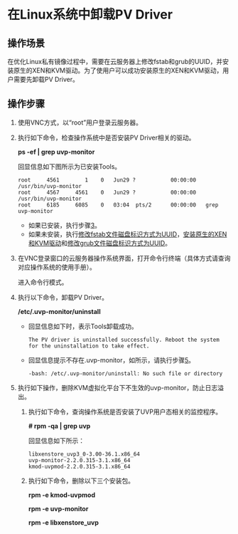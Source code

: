 # 在Linux系统中卸载PV Driver<a name="ZH-CN_TOPIC_0037352186"></a>

## 操作场景<a name="section8801182220417"></a>

在优化Linux私有镜像过程中，需要在云服务器上修改fstab和grub的UUID，并安装原生的XEN和KVM驱动。为了使用户可以成功安装原生的XEN和KVM驱动，用户需要先卸载PV Driver。

## 操作步骤<a name="section1381148120949"></a>

1.  使用VNC方式，以“root”用户登录云服务器。
2.  执行如下命令，检查操作系统中是否安装PV Driver相关的驱动。

    **ps -ef | grep uvp-monitor**

    回显信息如下图所示为已安装Tools。

    ```
    root     4561        1    0   Jun29 ?           00:00:00   /usr/bin/uvp-monitor
    root     4567     4561    0   Jun29 ?           00:00:00   /usr/bin/uvp-monitor
    root     6185     6085    0   03:04  pts/2      00:00:00   grep uvp-monitor
    ```

    -   如果已安装，执行步骤[3](#li4726695220949)。
    -   如果未安装，执行[修改fstab文件磁盘标识方式为UUID](修改fstab文件磁盘标识方式为UUID.md)，[安装原生的XEN和KVM驱动](安装原生的XEN和KVM驱动.md)和[修改grub文件磁盘标识方式为UUID](修改grub文件磁盘标识方式为UUID.md)。

3.  <a name="li4726695220949"></a>在VNC登录窗口的云服务器操作系统界面，打开命令行终端（具体方式请查询对应操作系统的使用手册）。

    进入命令行模式。

4.  执行以下命令，卸载PV Driver。

    **/etc/.uvp-monitor/uninstall**

    -   回显信息如下时，表示Tools卸载成功。

        ```
        The PV driver is uninstalled successfully. Reboot the system for the uninstallation to take effect.
        ```

    -   回显信息提示不存在.uvp-monitor，如所示，请执行步骤[5](#li45681026173616)。

        ```
        -bash: /etc/.uvp-monitor/uninstall: No such file or directory
        ```


5.  <a name="li45681026173616"></a>执行如下操作，删除KVM虚拟化平台下不生效的uvp-monitor，防止日志溢出。
    1.  执行如下命令，查询操作系统是否安装了UVP用户态相关的监控程序。

        **\# rpm -qa | grep uvp**

        回显信息如下所示：

        ```
        libxenstore_uvp3_0-3.00-36.1.x86_64
        uvp-monitor-2.2.0.315-3.1.x86_64
        kmod-uvpmod-2.2.0.315-3.1.x86_64
        ```

    2.  执行如下命令，删除以下三个安装包。

        **rpm -e kmod-uvpmod**

        **rpm -e uvp-monitor**

        **rpm -e libxenstore\_uvp**



